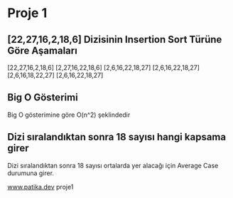# Proje 1

## [22,27,16,2,18,6] Dizisinin Insertion Sort Türüne Göre Aşamaları
[22,27,16,2,18,6]
[2,27,16,22,18,6]
[2,6,16,22,18,27]
[2,6,16,22,18,27]
[2,6,16,18,22,27]
[2,6,16,22,18,27]

## Big O Gösterimi

Big O gösterimine göre O(n^2) şeklindedir 

## Dizi sıralandıktan sonra 18 sayısı hangi kapsama girer
Dizi sıralandıktan sonra 18 sayısı ortalarda yer alacağı için Average Case durumuna girer.

www.patika.dev proje1
